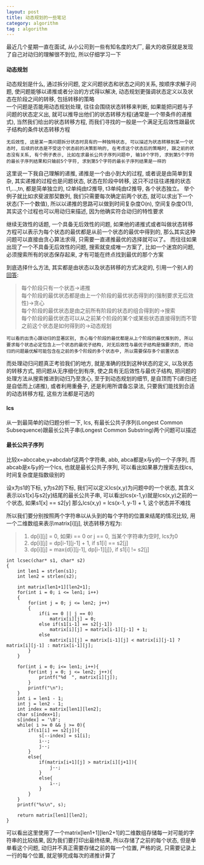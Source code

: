 ```yaml
---
layout: post
title: 动态规划的一些笔记 
category: algorithm
tag : algorithm
---
```


最近几个星期一直在面试, 从小公司到一些有知名度的大厂, 最大的收获就是发现了自己对动归的理解很不到位, 所以仔细学习一下   

#### 动态规划
动态规划是什么, 通过拆分问题, 定义问题状态和状态之间的关系, 按顺序求解子问题, 使问题能够以递推或者分治的方式得以解决, 动态规划更强调状态定义以及状态在阶段之间的转移, 包括转移的策略  
一个问题是否能用动态规划处理, 往往会围绕状态转移来判断, 如果能把问题与子问题的状态定义出, 就可以推导出他们的状态转移方程(通常是一个带条件的递推式), 当然我们给出的状态转移方程, 而我们寻找的一般是一个满足无后效性跟最优子结构的条件状态转移方程  

`无后效性, 这是某一类问题拆分状态时具有的一种独特状态, 可以描述为状态转移到某一个状态时, 后续的状态是不受这个状态前的决策影响的, 在考虑这个状态后的策略时, 跟之前的状态没有关系, 有个例子表示, 比如在求最长公共子序列问题中, 输10个字符, 求到第5个字符的最长子序列结果和只输前5个字符, 求到第5个字符的最长子序列结果是一样的`    

这里说一下我自己理解的递推, 递推是一个由小到大的过程, 或者说是由简单到复杂, 其实递推的过程也是问题状态, 状态在阶段中转移, 这只不过往往递推的状态t1,...,tn, 都是简单独立的, t2单纯由t2推导, t3单纯由t2推导, 各个状态独立。 举个例子就比如求斐波那契数列, 我们只需要每次确定前两个状态, 就可以求出下一个状态(下一个数值), 所以以递推的思路可以做到时间复杂度O(n), 空间复杂度O(1), 其实这个过程也可以用动归来描述, 因为他确实符合动归的特性要求  

继续无效性的话题, 一个具备无后效性的问题, 如果他的递推式或者叫做状态转移方程可以表示为每个状态的最优都是从前一个状态的最优中得到的, 那么其实这种问题可以直接由贪心算法求得, 只需要一直递推最优的选择就可以了。 而往往如果出现了一个不具备无后效性的问题, 搜索就变成唯一方案了, 比如一个迷宫的问题, 必须搜索所有的状态保存起来, 才有可能在终点找到最优的那个方案  

到底选择什么方法, 其实都是由状态以及状态转移的方式决定的, 引用一个别人的[回答](https://www.zhihu.com/question/23995189/answer/35429905):  
>每个阶段只有一个状态->递推  
>每个阶段的最优状态都是由上一个阶段的最优状态得到的(强制要求无后效性)->贪心  
>每个阶段的最优状态是由之前所有阶段的状态的组合得到的->搜索  
>每个阶段的最优状态可以从之前某个阶段的某个或某些状态直接得到而不管之前这个状态是如何得到的->动态规划  

`可以看的出贪心跟动归的显著区别, 贪心每个阶段的最优都是从上个阶段的最优推到的, 所以要求每个状态必定包含上一个状态的最优子结构, 对无后效性与最优子结构是强要求的, 而动归的问题最优解可能包含在之前的多个阶段的多个状态中, 所以需要保存多个前置状态`  

而处理动归问题真正考验我们的地方, 就是准确的找到这种状态的定义, 以及状态的转移方式, 把问题从无序细化到有序, 使之具有无后效性与最优子结构, 把问题的处理方法从搜索推进到动归乃至贪心, 至于到动态规划的细节, 是自顶而下(递归)还是自低而上(递推), 或者利用重叠子, 还是利用所谓备忘录法, 只要我们能找到合适的动态转移方程, 这些方法都是可选的  

#### lcs  
从一到最简单的动归题分析一下, lcs, 有最长公共子序列(Longest Common Subsequence)跟最长公共子串(Longest Common Substring)两个问题可以描述  

#### 最长公共子序列  
比较x=abccabe,y=abcdabf这两个字符串, abb, abca都是x与y的一个子序列, 而abcab是x与y的一个lcs, 也就是最长公共子序列, 可以看出如果暴力搜索去找lcs, 时间复杂度是指数级别的  

设x为s1的下标, y为s2的下标, 我们可以定义lcs(x,y)为问题中的一个状态, 其含义表示以s1[x]与s2[y]结尾的最长公共子串, 可以看出lcs(x-1,y)就是lcs(x,y)之前的一个状态, 如果s1[x] == s2[y] 那么lcs(x,y) = lcs(x-1, y-1) + 1, 这个状态并不难找  

所以我们要分别按照两个字符串以从头到的每个字符的位置来结尾的情况比较, 用一个二维数组来表示matrix[i][j], 状态转移方程为:  

>1. dp[i][j] = 0, 如果i == 0 or j == 0, 当某个字符串为空时, lcs为0  
>2. dp[i][j] = dp[i-1][j-1] + 1, if s1[i] == s2[j]  
>3. dp[i][j] = max{d[i][j-1], dp[i-1][j]}, if s1[i] != s2[j]  

```
int lcsec(char* s1, char* s2)
{
    int len1 = strlen(s1);
    int len2 = strlen(s2);

    int matrix[len1+1][len2+1];
    for(int i = 0; i <= len1; i++)
    {
        for(int j = 0; j <= len2; j++)
        {
            if(i == 0 || j == 0)
                matrix[i][j] = 0;
            else if(s1[i-1] == s2[j-1])
                matrix[i][j] = matrix[i-1][j-1] + 1;
            else
                matrix[i][j] = matrix[i-1][j] < matrix[i][j-1] ? matrix[i][j-1] : matrix[i-1][j];
        }
    }

    for(int i = 0; i<= len1; i++){
        for(int j = 0; j <= len2; j++){
            printf("%d  ", matrix[i][j]);
        }
        printf("\n");
    }
    int i = len1 - 1;
    int j = len2 - 1;                                                                            
    int index = matrix[len1][len2];                                                              
    char s[index+1];                                                                             
    s[index] = '\0';                                                                             
    while( i >= 0 && j >= 0){                                                                    
        if(s1[i] == s2[j]){                                                                      
            s[--index] = s1[i];                                                                  
            i--;                                                                                 
            j--;                                                                                 
        }                                                                                        
        else{                                                                                    
            if(matrix[i+1][j] > matrix[i][j+1]){                                                 
                j--;                                                                             
            }                                                                                    
            else{                                                                                
                i--;                                                                             
            }                                                                                    
        }                                                                                        
    }                                                                                            
    printf("%s\n", s);                                                                           
                                                                                                 
    return matrix[len1][len2];                                                                   
}     
```  

可以看出这里使用了一个matrix[len1+1][len2+1]的二维数组存储每一对可能的字符串的比较结果, 因为我们要打印出最终结果, 所以存储了之前的每个状态, 但是单单看这个问题, 动归并不真正需要存储之前的每一个位置, 严格的说, 只需要记录上一行的每个位置, 就足够完成每次的递推计算了    




  




